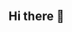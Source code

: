 ## Hi there 👋

<!--
**BrunoSpegiorin/BrunoSpegiorin** is a ✨ _special_ ✨ repository because its `README.md` (this file) appears on your GitHub profile.

Here are some ideas to get you started:
Estou cursando Ciência da Computação. 
Atualmente estou no primeiro período.

-->
